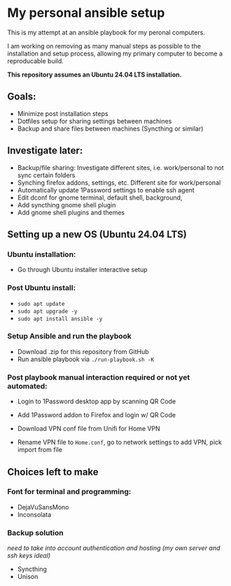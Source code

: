 # My personal ansible setup

This is my attempt at an ansible playbook for my peronal computers. 

I am working on removing as many manual steps as possible to the installation and setup process, allowing my primary computer to become a reproducable build.

**This repository assumes an Ubuntu 24.04 LTS installation.**

## Goals:
- Minimize post installation steps
- Dotfiles setup for sharing settings between machines
- Backup and share files between machines (Syncthing or similar)

## Investigate later:

- Backup/file sharing: Investigate different sites, i.e. work/personal to not sync certain folders
- Synching firefox addons, settings, etc. Different site for work/personal
- Automatically update 1Password settings to enable ssh agent
- Edit dconf for gnome terminal, default shell, background,
- Add syncthing gnome shell plugin
- Add gnome shell plugins and themes

## Setting up a new OS (Ubuntu 24.04 LTS)

### Ubuntu installation:

- Go through Ubuntu installer interactive setup

### Post Ubuntu install:

- `sudo apt update`
- `sudo apt upgrade -y`
- `sudo apt install ansible -y`

### Setup Ansible and run the playbook

- Download .zip for this repository from GitHub
- Run ansible playbook via `./run-playbook.sh -K`

### Post playbook manual interaction required or not yet automated:

- Login to 1Password desktop app by scanning QR Code
- Add 1Password addon to Firefox and login w/ QR Code

- Download VPN conf file from Unifi for Home VPN
- Rename VPN file to `Home.conf`, go to network settings to add VPN, pick import from file

## Choices left to make

### Font for terminal and programming:
- DejaVuSansMono
- Inconsolata

### Backup solution
_need to take into account authentication and hosting (my own server and ssh keys ideal)_
- Syncthing
- Unison

